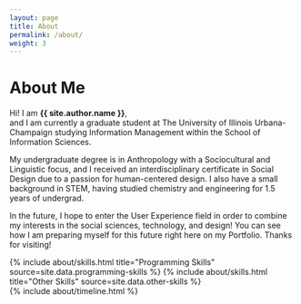 ```yaml
---
layout: page
title: About
permalink: /about/
weight: 3
---
```


# **About Me**

Hi! I am **{{ site.author.name }}**,<br>
and I am currently a graduate student at The University of Illinois Urbana-Champaign studying Information Management within the School of Information Sciences.

My undergraduate degree is in Anthropology with a Sociocultural and Linguistic focus, and I received an interdisciplinary certificate in Social Design due to a passion for human-centered design. I also have a small background in STEM, having studied chemistry and engineering for 1.5 years of undergrad. 

In the future, I hope to enter the User Experience field in order to combine my interests in the social sciences, technology, and design! You can see how I am preparing myself for this future right here on my Portfolio. Thanks for visiting!

<div class="row">
{% include about/skills.html title="Programming Skills" source=site.data.programming-skills %}
{% include about/skills.html title="Other Skills" source=site.data.other-skills %}
</div>

<div class="row">
{% include about/timeline.html %}
</div>
